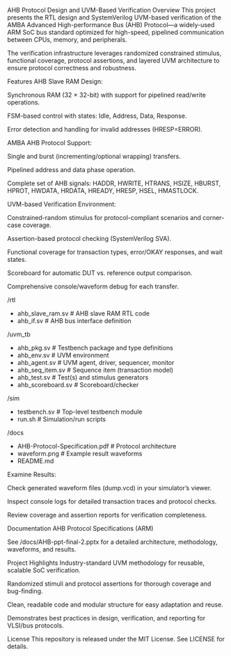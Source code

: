 AHB Protocol Design and UVM-Based Verification
Overview
This project presents the RTL design and SystemVerilog UVM-based verification of the AMBA Advanced High-performance Bus (AHB) Protocol—a widely-used ARM SoC bus standard optimized for high-speed, pipelined communication between CPUs, memory, and peripherals.

The verification infrastructure leverages randomized constrained stimulus, functional coverage, protocol assertions, and layered UVM architecture to ensure protocol correctness and robustness.

Features
AHB Slave RAM Design:

Synchronous RAM (32 × 32-bit) with support for pipelined read/write operations.

FSM-based control with states: Idle, Address, Data, Response.

Error detection and handling for invalid addresses (HRESP=ERROR).

AMBA AHB Protocol Support:

Single and burst (incrementing/optional wrapping) transfers.

Pipelined address and data phase operation.

Complete set of AHB signals: HADDR, HWRITE, HTRANS, HSIZE, HBURST, HPROT, HWDATA, HRDATA, HREADY, HRESP, HSEL, HMASTLOCK.

UVM-based Verification Environment:

Constrained-random stimulus for protocol-compliant scenarios and corner-case coverage.

Assertion-based protocol checking (SystemVerilog SVA).

Functional coverage for transaction types, error/OKAY responses, and wait states.

Scoreboard for automatic DUT vs. reference output comparison.

Comprehensive console/waveform debug for each transfer.

/rtl
  - ahb_slave_ram.sv         # AHB slave RAM RTL code
  - ahb_if.sv                # AHB bus interface definition

/uvm_tb
  - ahb_pkg.sv               # Testbench package and type definitions
  - ahb_env.sv               # UVM environment
  - ahb_agent.sv             # UVM agent, driver, sequencer, monitor
  - ahb_seq_item.sv          # Sequence item (transaction model)
  - ahb_test.sv              # Test(s) and stimulus generators
  - ahb_scoreboard.sv        # Scoreboard/checker

/sim
  - testbench.sv             # Top-level testbench module
  - run.sh                   # Simulation/run scripts

/docs
  - AHB-Protocol-Specification.pdf     # Protocol architecture
  - waveform.png             # Example result waveforms
  - README.md

Examine Results:

Check generated waveform files (dump.vcd) in your simulator’s viewer.

Inspect console logs for detailed transaction traces and protocol checks.

Review coverage and assertion reports for verification completeness.

Documentation
AHB Protocol Specifications (ARM)

See /docs/AHB-ppt-final-2.pptx for a detailed architecture, methodology, waveforms, and results.

Project Highlights
Industry-standard UVM methodology for reusable, scalable SoC verification.

Randomized stimuli and protocol assertions for thorough coverage and bug-finding.

Clean, readable code and modular structure for easy adaptation and reuse.

Demonstrates best practices in design, verification, and reporting for VLSI/bus protocols.

License
This repository is released under the MIT License. See LICENSE for details.
